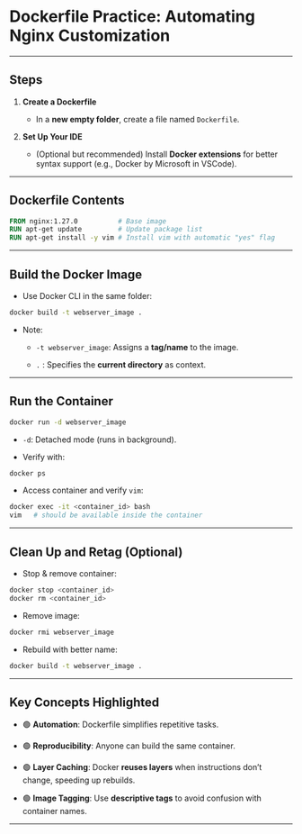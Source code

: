 # Dockerfile Practice: Automating Nginx Customization

* * *

## Steps

1.  **Create a Dockerfile**
    
    - In a **new empty folder**, create a file named `Dockerfile`.
2.  **Set Up Your IDE**
    
    - (Optional but recommended) Install **Docker extensions** for better syntax support (e.g., Docker by Microsoft in VSCode).

* * *

## Dockerfile Contents

```Dockerfile
FROM nginx:1.27.0          # Base image
RUN apt-get update         # Update package list
RUN apt-get install -y vim # Install vim with automatic "yes" flag
```

* * *

## Build the Docker Image

- Use Docker CLI in the same folder:

```bash
docker build -t webserver_image .
```

- Note:
    
    - `-t webserver_image`: Assigns a **tag/name** to the image.
        
    - `.` : Specifies the **current directory** as context.
        

* * *

## Run the Container

```bash
docker run -d webserver_image
```

- `-d`: Detached mode (runs in background).
    
- Verify with:
    

```bash
docker ps
```

- Access container and verify `vim`:

```bash
docker exec -it <container_id> bash
vim   # should be available inside the container
```

* * *

## Clean Up and Retag (Optional)

- Stop & remove container:

```bash
docker stop <container_id>
docker rm <container_id>
```

- Remove image:

```bash
docker rmi webserver_image
```

- Rebuild with better name:

```bash
docker build -t webserver_image .
```

* * *

## Key Concepts Highlighted

- 🟢 **Automation**: Dockerfile simplifies repetitive tasks.
    
- 🟢 **Reproducibility**: Anyone can build the same container.
    
- 🟢 **Layer Caching**: Docker **reuses layers** when instructions don’t change, speeding up rebuilds.
    
- 🟢 **Image Tagging**: Use **descriptive tags** to avoid confusion with container names.
    

* * *

